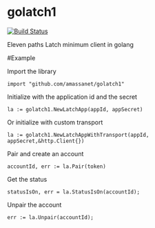 # golatch1

[![Build Status](https://travis-ci.org/amassanet/golatch1.svg)](https://travis-ci.org/amassanet/golatch1)

Eleven paths Latch minimum client in golang

#Example

Import the library

    import "github.com/amassanet/golatch1"

Initialize with the application id and the secret

    la := golatch1.NewLatchApp(appId, appSecret) 

Or initialize  with custom transport 

    la := golatch1.NewLatchAppWithTransport(appId, appSecret,&http.Client{})

Pair and create an account

    accountId, err := la.Pair(token)

Get the status

    statusIsOn, err = la.StatusIsOn(accountId);

Unpair the account

    err := la.Unpair(accountId);
